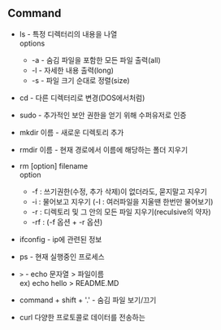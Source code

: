 ## Command

* ls - 특정 디렉터리의 내용을 나열  
options
  * -a - 숨김 파일을 포함한 모든 파일 출력(all)
  * -l - 자세한 내용 출력(long) 
  * -s - 파일 크기 순대로 정렬(size)
* cd - 다른 디렉터리로 변경(DOS에서처럼)
* sudo - 추가적인 보안 권한을 얻기 위해 수퍼유저로 인증
* mkdir 이름 - 새로운 디렉토리 추가 
* rmdir 이름 - 현재 경로에서 이름에 해당하는 폴더 지우기
* rm [option] filename  
    option  
  * -f : 쓰기권한(수정, 추가 삭제)이 없더라도, 묻지말고 지우기
  * -i : 물어보고 지우기 (-I : 여러파일을 지울땐 한번만 물어보기)
  * -r : 디렉토리 및 그 안의 모든 파일 지우기(reculsive의 약자)
  * -rf : (-f 옵션 + -r 옵션)

* ifconfig - ip에 관련된 정보
* ps - 현재 실행중인 프로세스 

* `>` - echo 문자열 > 파일이름  
ex) echo hello > README.MD

* command + shift + '.' - 숨김 파일 보기/끄기 

* curl
다양한 프로토콜로 데이터를 전송하는